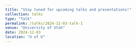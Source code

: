 ```yaml
---
title: "Stay tuned for upcoming talks and presentations!"
collection: talks
type: "Talk"
permalink: /talks/2024-12-03-talk-1
venue: "University of Utah"
date: 2024-12-03
location: "U of U"
---
```


